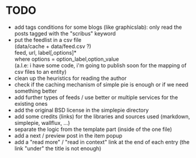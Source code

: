 # TODO

- add tags conditions for some blogs (like graphicslab): only read the posts tagged with the "scribus" keyword
- put the feedlist in a csv file<br>
  (data/cache + data/feed.csv ?)<br>
  feed, url, label[,options]*<br>
  where options = option_label,option_value<br>
  (a.l.e: i have some code, i'm going to publish soon for the mapping of csv files to an entity)
- clean up the heuristics for reading the author
- check if the caching mechanism of simple pie is enough or if we need something better
- add further types of feeds / use better or multiple services for the existing ones
- add the original BSD license in the simplepie directory
- add some credits (links) for the libraries and sources used (markdown, simplepie, wallflux, ...)
- separate the logic from the template part (inside of the one file)
- add a next / preview post in the item popup
- add a "read more" / "read in context" link at the end of each entry (the link "under" the title is not enough)
